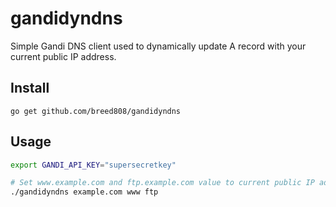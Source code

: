 # gandidyndns

Simple Gandi DNS client used to dynamically update A record with your current public IP address.

## Install 

`go get github.com/breed808/gandidyndns`

## Usage

```bash
export GANDI_API_KEY="supersecretkey"

# Set www.example.com and ftp.example.com value to current public IP address.
./gandidyndns example.com www ftp
```

